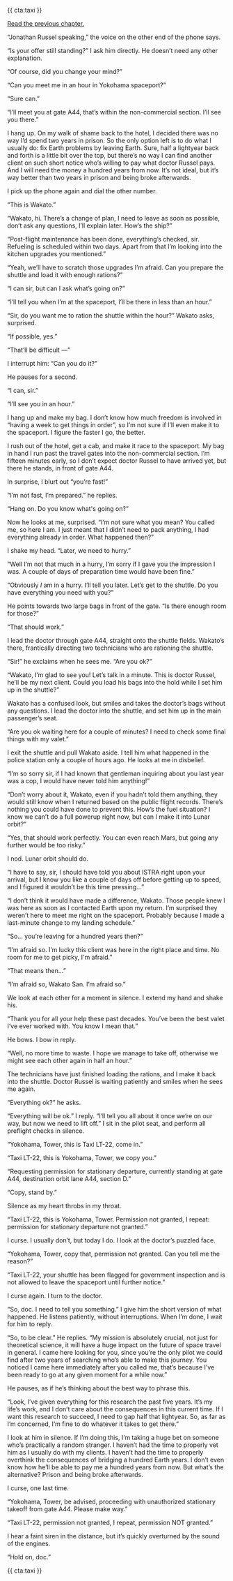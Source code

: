 {{ cta:taxi }}

[Read the previous chapter.](/blog/timeline-taxi-chapter-02)

“Jonathan Russel speaking,” the voice on the other end of the phone says.

“Is your offer still standing?” I ask him directly. He doesn’t need any other explanation.

“Of course, did you change your mind?”

“Can you meet me in an hour in Yokohama spaceport?”

“Sure can.”

“I’ll meet you at gate A44, that’s within the non-commercial section. I’ll see you there.”

I hang up. On my walk of shame back to the hotel, I decided there was no way I’d spend two years in prison. So the only option left is to do what I usually do: fix Earth problems by leaving Earth. Sure, half a lightyear back and forth is a little bit over the top, but there’s no way I can find another client on such short notice who’s willing to pay what doctor Russel pays. And I will need the money a hundred years from now. It’s not ideal, but it’s way better than two years in prison and being broke afterwards.

I pick up the phone again and dial the other number.

“This is Wakato.”

“Wakato, hi. There’s a change of plan, I need to leave as soon as possible, don’t ask any questions, I’ll explain later. How’s the ship?”

“Post-flight maintenance has been done, everything’s checked, sir. Refueling is scheduled within two days. Apart from that I’m looking into the kitchen upgrades you mentioned.”

“Yeah, we’ll have to scratch those upgrades I’m afraid. Can you prepare the shuttle and load it with enough rations?”

“I can sir, but can I ask what’s going on?”

“I’ll tell you when I’m at the spaceport, I’ll be there in less than an hour.”

“Sir, do you want me to ration the shuttle within the hour?” Wakato asks, surprised.

“If possible, yes.”

“That’ll be difficult —”

I interrupt him: “Can you do it?”

He pauses for a second.

“I can, sir.”

“I’ll see you in an hour.”

I hang up and make my bag. I don’t know how much freedom is involved in “having a week to get things in order”, so I’m not sure if I’ll even make it to the spaceport. I figure the faster I go, the better.

I rush out of the hotel, get a cab, and make it race to the spaceport. My bag in hand I run past the travel gates into the non-commercial section. I’m fifteen minutes early, so I don’t expect doctor Russel to have arrived yet, but there he stands, in front of gate A44.

In surprise, I blurt out “you’re fast!”

“I’m not fast, I’m prepared.” he replies.

“Hang on. Do you know what's going on?”

Now he looks at me, surprised. “I’m not sure what you mean? You called me, so here I am. I just meant that I didn’t need to pack anything, I had everything already in order. What happened then?”

I shake my head. “Later, we need to hurry.”

“Well I’m not that much in a hurry, I’m sorry if I gave you the impression I was. A couple of days of preparation time would have been fine.”

“Obviously _I_ am in a hurry. I’ll tell you later. Let’s get to the shuttle. Do you have everything you need with you?”

He points towards two large bags in front of the gate. “Is there enough room for those?”

“That should work.”

I lead the doctor through gate A44, straight onto the shuttle fields. Wakato’s there, frantically directing two technicians who are rationing the shuttle.

“Sir!” he exclaims when he sees me. “Are you ok?”

“Wakato, I’m glad to see you! Let’s talk in a minute. This is doctor Russel, he’ll be my next client. Could you load his bags into the hold while I set him up in the shuttle?”

Wakato has a confused look, but smiles and takes the doctor’s bags without any questions. I lead the doctor into the shuttle, and set him up in the main passenger’s seat.

“Are you ok waiting here for a couple of minutes? I need to check some final things with my valet.”

I exit the shuttle and pull Wakato aside. I tell him what happened in the police station only a couple of hours ago. He looks at me in disbelief.

“I’m so sorry sir, if I had known that gentleman inquiring about you last year was a cop, I would have never told him anything!”

“Don’t worry about it, Wakato, even if you hadn’t told them anything, they would still know when I returned based on the public flight records. There’s nothing you could have done to prevent this. How’s the fuel situation? I know we can’t do a full powerup right now, but can I make it into Lunar orbit?”

“Yes, that should work perfectly. You can even reach Mars, but going any further would be too risky.”

I nod. Lunar orbit should do.

“I have to say, sir, I should have told you about ISTRA right upon your arrival, but I know you like a couple of days off before getting up to speed, and I figured it wouldn’t be this time pressing…”

“I don’t think it would have made a difference, Wakato. Those people knew I was here as soon as I contacted Earth upon my return. I’m surprised they weren’t here to meet me right on the spaceport. Probably because I made a last-minute change to my landing schedule.”

“So… you’re leaving for a hundred years then?”

“I’m afraid so. I’m lucky this client was here in the right place and time. No room for me to get picky, I'm afraid.”

“That means then…”

“I’m afraid so, Wakato San. I’m afraid so.”

We look at each other for a moment in silence. I extend my hand and shake his.

“Thank you for all your help these past decades. You’ve been the best valet I’ve ever worked with. You know I mean that.”

He bows. I bow in reply.

“Well, no more time to waste. I hope we manage to take off, otherwise we might see each other again in half an hour.”

The technicians have just finished loading the rations, and I make it back into the shuttle. Doctor Russel is waiting patiently and smiles when he sees me again.

“Everything ok?” he asks.

“Everything will be ok.” I reply. “I’ll tell you all about it once we’re on our way, but now we need to lift off.” I sit in the pilot seat, and perform all preflight checks in silence.

“Yokohama, Tower, this is Taxi LT-22, come in.”

“Taxi LT-22, this is Yokohama, Tower, we copy you.”

“Requesting permission for stationary departure, currently standing at gate A44, destination orbit lane A44, section D.”

“Copy, stand by.”

Silence as my heart throbs in my throat.

“Taxi LT-22, this is Yokohama, Tower. Permission not granted, I repeat: permission for stationary departure not granted.”

I curse. I usually don’t, but today I do. I look at the doctor’s puzzled face.

“Yokohama, Tower, copy that, permission not granted. Can you tell me the reason?”

“Taxi LT-22, your shuttle has been flagged for government inspection and is not allowed to leave the spaceport until further notice.”

I curse again. I turn to the doctor.

“So, doc. I need to tell you something.” I give him the short version of what happened. He listens patiently, without interruptions. When I’m done, I wait for him to reply.

“So, to be clear.” He replies. “My mission is absolutely crucial, not just for theoretical science, it will have a huge impact on the future of space travel in general. I came here looking for you, since you’re the only pilot we could find after two years of searching who’s able to make this journey. You noticed I came here immediately after you called me, that’s because I’ve been ready to go at any given moment for a while now.”

He pauses, as if he’s thinking about the best way to phrase this.

“Look, I’ve given everything for this research the past five years. It’s my life’s work, and I don’t care about the consequences in this current time. If I want this research to succeed, I need to gap half that lightyear. So, as far as I’m concerned, I’m fine to do whatever it takes to get there.”

I look at him in silence. If I’m doing this, I’m taking a huge bet on someone who’s practically a random stranger. I haven’t had the time to properly vet him as I usually do with my clients. I haven’t had the time to properly overthink the consequences of bridging a hundred Earth years. I don’t even know how he’ll be able to pay me a hundred years from now. But what’s the alternative? Prison and being broke afterwards.

I curse, one last time.

“Yokohama, Tower, be advised, proceeding with unauthorized stationary takeoff from gate A44. Please make way.”

“Taxi LT-22, permission not granted, I repeat, permission NOT granted.”

I hear a faint siren in the distance, but it’s quickly overturned by the sound of the engines.

“Hold on, doc.”

{{ cta:taxi }}